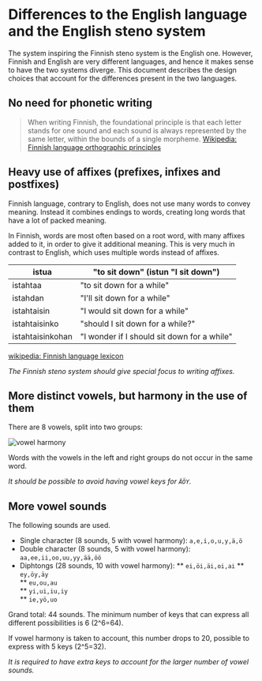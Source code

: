 # Differences to the English language and the English steno system

The system inspiring the Finnish steno system is the English one. However,
Finnish and English are very different languages, and hence it makes sense to
have the two systems diverge. This document describes the design choices that
account for the differences present in the two languages.

## No need for phonetic writing

> When writing Finnish, the foundational principle is that each letter stands for
> one sound and each sound is always represented by the same letter, within the
> bounds of a single morpheme.
[Wikipedia: Finnish language orthographic principles](https://en.wikipedia.org/wiki/Finnish_orthography#Orthographic_principles)

## Heavy use of affixes (prefixes, infixes and postfixes)

Finnish language, contrary to English, does not use many words to convey
meaning. Instead it combines endings to words, creating long words that have a
lot of packed meaning.

In Finnish, words are most often based on a root word, with many affixes added
to it, in order to give it additional meaning. This is very much in contrast to
English, which uses multiple words instead of affixes.

| istua            | "to sit down" (istun "I sit down")          |
| ----             | ----                                        |
| istahtaa         | "to sit down for a while"                   |
| istahdan         | "I'll sit down for a while"                 |
| istahtaisin      | "I would sit down for a while"              |
| istahtaisinko    | "should I sit down for a while?"            |
| istahtaisinkohan | "I wonder if I should sit down for a while" |

[wikipedia: Finnish language lexicon](https://en.wikipedia.org/wiki/Finnish_language#Lexicon)

*The Finnish steno system should give special focus to writing affixes.*

## More distinct vowels, but harmony in the use of them

There are 8 vowels, split into two groups:

![vowel harmony](https://upload.wikimedia.org/wikipedia/commons/e/e3/Finnish_vowel_harmony_Venn_diagram.svg)

Words with the vowels in the left and right groups do not occur in the same
word. 

*It should be possible to avoid having vowel keys for `ÄÖY`.*

## More vowel sounds

The following sounds are used.

* Single character (8 sounds, 5 with vowel harmony): `a,e,i,o,u,y,ä,ö` 
* Double character (8 sounds, 5 with vowel harmony): `aa,ee,ii,oo,uu,yy,ää,öö` 
* Diphtongs (28 sounds, 10 with vowel harmony):
** `ei,öi,äi,oi,ai`
** `ey,öy,äy`	
** `eu,ou,au`	
** `yi,ui,iu,iy`	
** `ie,yö,uo`	

Grand total: 44 sounds. The minimum number of keys that can express all
different possibilities is 6 (2^6=64).

If vowel harmony is taken to account, this number drops to 20, possible to
express with 5 keys (2^5=32).

*It is required to have extra keys to account for the larger number of vowel
sounds.*
